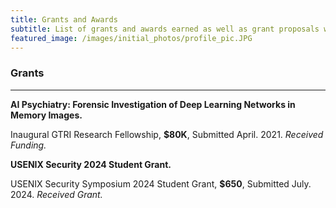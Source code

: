 ```yaml
---
title: Grants and Awards
subtitle: List of grants and awards earned as well as grant proposals worked on.
featured_image: /images/initial_photos/profile_pic.JPG
---
```


<!--- Insert picture of award/grant above --->

### Grants

---

**AI Psychiatry: Forensic Investigation of Deep Learning Networks in Memory Images.**
    
Inaugural GTRI Research Fellowship, **$80K**, Submitted April. 2021. *Received Funding.*



 <!--- **Did AI Crash My Car? Automated End-To-End Investigation of AI Failures in Cyber-Physical Systems.** --->

<!--- NIJ FY24 Research and Development in Forensic Science for Criminal Justice Purposes, **$850K**, Submitted April. 2024. *In Submission.* --->
 
**USENIX Security 2024 Student Grant.** 

USENIX Security Symposium 2024 Student Grant, **$650**, Submitted July. 2024. *Received Grant.*

<!--- --- --->
<!--- ### Awards --->

